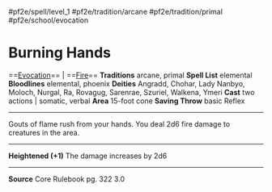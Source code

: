 #pf2e/spell/level_1 #pf2e/tradition/arcane #pf2e/tradition/primal #pf2e/school/evocation 
# Burning Hands
==[Evocation](Evocation.md)== | ==[Fire](Fire.md)==
**Traditions** arcane, primal
**Spell List** elemental
**Bloodlines** elemental, phoenix
**Deities** Angradd, Chohar, Lady Nanbyo, Moloch, Nurgal, Ra, Rovagug, Sarenrae, Szuriel, Walkena, Ymeri
**Cast** two actions | somatic, verbal
**Area** 15-foot cone
**Saving Throw** basic Reflex

---
Gouts of flame rush from your hands. You deal 2d6 fire damage to creatures in the area.

---
**Heightened (+1)** The damage increases by 2d6

---
**Source** Core Rulebook pg. 322 3.0